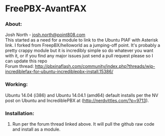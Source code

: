 # FreePBX-AvantFAX #
### About: ###
Josh North - josh.north@point808.com  
This started as a need for a module to link to the Ubuntu PIAF with Asterisk link.  I forked from FreepBX/helloworld as a jumping-off point.  It's probably a pretty crappy module but it is incredibly simple so do whatever you want with it, or if you find any major issues just send a pull request please so I can update this repo  
Forum thread: http://pbxinaflash.com/community/index.php?threads/wip-incrediblefax-for-ubuntu-incrediblepbx-install.15386/  

### Working: ###
Ubuntu 14.04 (i386) and Ubuntu 14.04.1 (amd64) default installs per the NV post on Ubuntu and IncrediblePBX at (http://nerdvittles.com/?p=9713).   

### Installation: ###
1. Run per the forum thread linked above.  It will pull the github raw code and install as a module.
